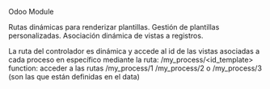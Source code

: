 Odoo Module

Rutas dinámicas para renderizar plantillas.
Gestión de plantillas personalizadas.
Asociación dinámica de vistas a registros.

La ruta del controlador es dinámica y accede al id de las vistas asociadas a cada proceso en específico mediante la ruta: /my_process/<id_template>
function: acceder a las rutas /my_process/1 /my_process/2 o /my_process/3 (son las que están definidas en el data)
